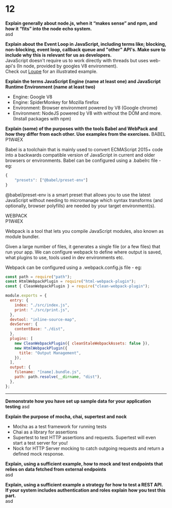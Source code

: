 # 12

**Explain generally about node.js, when it “makes sense” and npm, and how it “fits” into the node echo system.**  
asd

**Explain about the Event Loop in JavaScript, including terms like; blocking, non-blocking, event loop, callback queue and "other" API's. Make sure to include why this is relevant for us as developers.**  
JavaScript doesn't require us to work directly with threads but uses web-api's (In node, provided by googles V8 environment).  
Check out [Loupe](http://latentflip.com/loupe/) for an illustrated example.

**Explain the terms JavaScript Engine (name at least one) and JavaScript Runtime Environment (name at least two)** 
- Engine: Google V8
- Engine: SpiderMonkey for Mozilla firefox
- Environment: Browser environment powered by V8 (Google chrome)
- Environment: NodeJS powered by V8 with without the DOM and more. (Install packages with npm) 

**Explain (some) of the purposes with the tools Babel and WebPack and how they differ from each other. Use examples from the exercises.**
BABEL  
P1W4EX

Babel is a toolchain that is mainly used to convert ECMAScript 2015+ code into a backwards compatible version of JavaScript in current and older browsers or environments.
Babel can be configured using a .babelrc file - eg:

```javascript
{
    "presets": ["@babel/preset-env"]
}
```
@babel/preset-env is a smart preset that allows you to use the latest JavaScript without needing to micromanage which syntax transforms (and optionally, browser polyfills) are needed by your target environment(s).

WEBPACK  
P1W4EX

Webpack is a tool that lets you compile JavaScript modules, also known as module bundler.

Given a large number of files, it generates a single file (or a few files) that run your app.
We can configure webpack to define where output is saved, what plugins to use, tools used in dev environments etc.

Webpack can be configured using a .webpack.config.js file - eg:

```javascript
const path = require("path");
const HtmlWebpackPlugin = require("html-webpack-plugin");
const { CleanWebpackPlugin } = require("clean-webpack-plugin");

module.exports = {
  entry: {
    index: "./src/index.js",
    print: "./src/print.js",
  },
  devtool: "inline-source-map",
  devServer: {
    contentBase: "./dist",
  },
  plugins: [
    new CleanWebpackPlugin({ cleanStaleWebpackAssets: false }),
    new HtmlWebpackPlugin({
      title: "Output Management",
    }),
  ],
  output: {
    filename: "[name].bundle.js",
    path: path.resolve(__dirname, "dist"),
  },
};
```
---

**Demonstrate how you have set up sample data for your application testing**
asd

**Explain the purpose of mocha, chai, supertest and nock**  
- Mocha as a test framework for running tests
- Chai as a library for assertions
- Supertest to test HTTP assertions and requests. Supertest will even start a test server for you!
- Nock for HTTP Server mocking to catch outgoing requests and return a defined mock response.

**Explain, using a sufficient example, how to mock and test endpoints that relies on data fetched from external endpoints**  
asd

**Explain, using a sufficient example a strategy for how to test a REST API. If your system includes authentication and roles explain how you test this part.**  
asd

